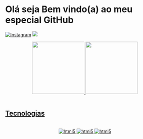# Olá seja Bem vindo(a) ao meu especial GitHub
[![Instagram](https://img.shields.io/badge/Instagram-E4405F?style=for-the-badge&logo=instagram&logoColor=white)](https://www.instagram.com/matheus_trevisann/)
<a href = "mailto:matheustrevribeiro@gmail.com"><img src="https://img.shields.io/badge/-Gmail-%23333?style=for-the-badge&logo=gmail&logoColor=white" target="_blank"></a>

<div align="center">

 <a href="https://github.com/Hltktrevisan">
 <img height="165em" loading="lazy" height="180em" src="https://github-readme-stats.vercel.app/api/top-langs/?username=Htlktrevisan&layout=compact&langs_count=7&theme=dracula"/> 
 <img height="165em" loading="lazy" height="180em" src="https://github-readme-stats.vercel.app/api?username=Htlktrevisan&show_icons=true&theme=dracula&include_all_commits=true&count_private=true"/>

 </div> 

<br> 

<h2> Tecnologias </h2>
<div align="center" style="display: inline_block;"><br/>
  <img align="center" alt="html5" src="https://img.shields.io/badge/HTML-239120?style=for-the-badge&logo=html5&logoColor=white"/>
  <img align="center" alt="html5" src="https://img.shields.io/badge/CSS-239120?&style=for-the-badge&logo=css3&logoColor=white"/>
  <img align="center" alt="html5" src="https://img.shields.io/badge/JavaScript-F7DF1E?style=for-the-badge&logo=javascript&logoColor=black"/>
</div>



